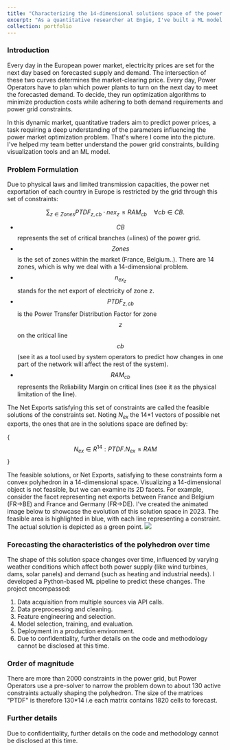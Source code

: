 ```yaml
---
title: "Characterizing the 14-dimensional solutions space of the power market optimization problem"
excerpt: "As a quantitative researcher at Engie, I've built a ML model forecasting the feasible sets of Power Net Exportations in Europe satisfying the European Power Grid constraints. <br/><img src='/images/solutions_space.gif'>"
collection: portfolio
---
```


### Introduction
Every day in the European power market, electricity prices are set for the next day based on forecasted supply and demand. The intersection of these two curves determines the market-clearing price.
Every day, Power Operators have to plan which power plants to turn on the next day to meet the forecasted demand. To decide, they run optimization algorithms to minimize production costs while adhering to both demand requirements and power grid constraints.

In this dynamic market, quantitative traders aim to predict power prices, a task requiring a deep understanding of the parameters influencing the power market optimization problem. That's where I come into the picture. I've helped my team better understand the power grid constraints, building visualization tools and an ML model.

### Problem Formulation
Due to physical laws and limited transmission capacities, the power net exportation of each country in Europe is restricted by the grid through this set of constraints:

$$ \sum_{z \in Zones} PTDF_{z,cb} \cdot nex_z \leq RAM_{cb} \quad \forall cb \in CB. $$

- $$CB$$ represents the set of critical branches (=lines) of the power grid.
- $$Zones$$ is the set of zones within the market (France, Belgium..). There are 14 zones, which is why we deal with a 14-dimensional problem.
- $$n_{ex_z}$$ stands for the net export of electricity of zone z.
- $$PTDF_{z,cb}$$ is the Power Transfer Distribution Factor for zone $$z$$ on the critical line $$cb$$ (see it as a tool used by system operators to predict how changes in one part of the network will affect the rest of the system).
- $$RAM_{cb}$$ represents the Reliability Margin on critical lines (see it as the physical limitation of the line).

The Net Exports satisfying this set of constraints are called the feasible solutions of the constraints set. Noting $N_{ex}$ the 14*1 vectors of possible net exports, the ones that are in the solutions space are defined by:

{ $$ N_{ex} \in R^{14} : PTDF.N_{ex} \leq RAM $$ }

The feasible solutions, or Net Exports, satisfying to these constraints form a convex polyhedron in a 14-dimensional space.  Visualizing a 14-dimensional object is not feasible, but we can examine its 2D facets. For example, consider the facet representing net exports between France and Belgium (FR->BE) and France and Germany (FR->DE). I've created the animated image below to showcase the evolution of this solution space in 2023. The feasible area is highlighted in blue, with each line representing a constraint. The actual solution is depicted as a green point.
<img src='/images/solutions_space.gif'>

### Forecasting the characteristics of the polyhedron over time

The shape of this solution space changes over time, influenced by varying weather conditions which affect both power supply (like wind turbines, dams, solar panels) and demand (such as heating and industrial needs). I developed a Python-based ML pipeline to predict these changes. The project encompassed:

1) Data acquisition from multiple sources via API calls.
2) Data preprocessing and cleaning.
3) Feature engineering and selection.
4) Model selection, training, and evaluation.
5) Deployment in a production environment.
6) Due to confidentiality, further details on the code and methodology cannot be disclosed at this time.

### Order of magnitude

There are more than 2000 constraints in the power grid, but Power Operators use a pre-solver to narrow the problem down to about 130 active constraints actually shaping the polyhedron.
The size of the matrices "PTDF" is therefore 130*14 i.e each matrix contains 1820 cells to forecast.

### Further details
Due to confidentiality, further details on the code and methodology cannot be disclosed at this time.